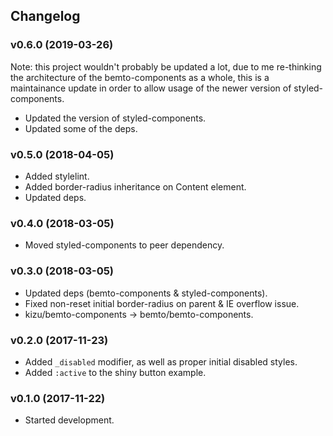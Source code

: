 ## Changelog

### v0.6.0 (2019-03-26)

Note: this project wouldn't probably be updated a lot, due to me re-thinking the architecture of the bemto-components as a whole, this is a maintainance update in order to allow usage of the newer version of styled-components.

- Updated the version of styled-components.
- Updated some of the deps.

### v0.5.0 (2018-04-05)

- Added stylelint.
- Added border-radius inheritance on Content element.
- Updated deps.

### v0.4.0 (2018-03-05)

- Moved styled-components to peer dependency.

### v0.3.0 (2018-03-05)

- Updated deps (bemto-components & styled-components).
- Fixed non-reset initial border-radius on parent & IE overflow issue.
- kizu/bemto-components → bemto/bemto-components.

### v0.2.0 (2017-11-23)

- Added `_disabled` modifier, as well as proper initial disabled styles.
- Added `:active` to the shiny button example.

### v0.1.0 (2017-11-22)

- Started development.
